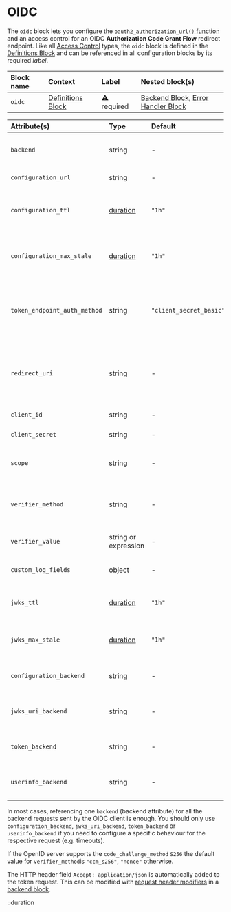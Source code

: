 # OIDC

The `oidc` block lets you configure the [`oauth2_authorization_url()` function](/configuration/functions) and an access
control for an OIDC **Authorization Code Grant Flow** redirect endpoint.
Like all [Access Control](#access-control) types, the `oidc` block is defined in the [Definitions Block](definitions) and can be referenced in all configuration blocks by its required _label_.

| Block name | Context                                 | Label            | Nested block(s)                                                              |
|:-----------|:----------------------------------------|:-----------------|:-----------------------------------------------------------------------------|
| `oidc`     | [Definitions Block](definitions) | &#9888; required | [Backend Block](backend), [Error Handler Block](error_handler) |


| Attribute(s)                 | Type                  | Default                 | Description                                                                    | Characteristic(s)                                                                                                                                                                                                                 | Example                                     |
|:-----------------------------|:----------------------|:------------------------|:-------------------------------------------------------------------------------|:----------------------------------------------------------------------------------------------------------------------------------------------------------------------------------------------------------------------------------|:--------------------------------------------|
| `backend`                    | string                | -                       | [Backend Block Reference](backend)                                      | &#9888; Do not disable the peer certificate validation with `disable_certificate_validation = true`!                                                                                                                              | -                                           |
| `configuration_url`          | string                | -                       | The OpenID configuration URL.                                                  | &#9888; required                                                                                                                                                                                                                  | -                                           |
| `configuration_ttl`          | [duration](#duration) | `"1h"`                  | The duration to cache the OpenID configuration located at `configuration_url`. | -                                                                                                                                                                                                                                 | `configuration_ttl = "1d"`                  |
| `configuration_max_stale`    | [duration](#duration) | `"1h"`                  | Duration a cached OpenID configuration stays valid after its TTL has passed.   | -                                                                                                                                                                                                                                 | `configuration_max_stale = "2h"`            |
| `token_endpoint_auth_method` | string                | `"client_secret_basic"` | Defines the method to authenticate the client at the token endpoint.           | If set to `"client_secret_post"`, the client credentials are transported in the request body. If set to `"client_secret_basic"`, the client credentials are transported via Basic Authentication.                                 | -                                           |
| `redirect_uri`               | string                | -                       | The Couper endpoint for receiving the authorization code.                      | &#9888; required. Relative URL references are resolved against the origin of the current request URL. The origin can be changed with the [`accept_forwarded_url`](settings) attribute if Couper is running behind a proxy. | -                                           |
| `client_id`                  | string                | -                       | The client identifier.                                                         | &#9888; required                                                                                                                                                                                                                  | -                                           |
| `client_secret`              | string                | -                       | The client password.                                                           | &#9888; required.                                                                                                                                                                                                                 | -                                           |
| `scope`                      | string                | -                       | A space separated list of requested scope values for the access token.         | `openid` is automatically added.                                                                                                                                                                                                  | `scope = "profile read"`                    |
| `verifier_method`            | string                | -                       | The method to verify the integrity of the authorization code flow              | available values: `"ccm_s256"` (`code_challenge` parameter with `code_challenge_method` `S256`), `"nonce"` (`nonce` parameter)                                                                                                    | `verifier_method = "nonce"`                 |
| `verifier_value`             | string or expression  | -                       | The value of the (unhashed) verifier.                                          | &#9888; required; e.g. using cookie value created with [`oauth2_verifier()` function](/configuration/functions)                                                                                                                                 | `verifier_value = request.cookies.verifier` |
| `custom_log_fields`          | object                | -                       | Defines log fields for [Custom Logging](/observation/logging#custom-logging).               | &#9888; Inherited by nested blocks.                                                                                                                                                                                               | -                                           |
| `jwks_ttl`                   | [duration](#duration) | `"1h"`                  | Time period the JWK set stays valid and may be cached.                         | -                                                                                                                                                                                                                                 | `jwks_ttl = "3h"`                           |
| `jwks_max_stale`             | [duration](#duration) | `"1h"`                  | Time period the cached JWK set stays valid after its TTL has passed.           | -                                                                                                                                                                                                                                 | `jwks_max_stale = "1h30m"`                  |
| `configuration_backend`      | string                | -                       | [Backend Block Reference](backend)                                      | &#9888; Do not disable the peer certificate validation with `disable_certificate_validation = true`!                                                                                                                              | -                                           |
| `jwks_uri_backend`           | string                | -                       | [Backend Block Reference](backend)                                      | &#9888; Do not disable the peer certificate validation with `disable_certificate_validation = true`!                                                                                                                              | -                                           |
| `token_backend`              | string                | -                       | [Backend Block Reference](backend)                                      | &#9888; Do not disable the peer certificate validation with `disable_certificate_validation = true`!                                                                                                                              | -                                           |
| `userinfo_backend`           | string                | -                       | [Backend Block Reference](backend)                                      | &#9888; Do not disable the peer certificate validation with `disable_certificate_validation = true`!                                                                                                                              | -                                           |


In most cases, referencing one `backend` (backend attribute) for all the backend requests sent by the OIDC client is enough.
You should only use `configuration_backend`, `jwks_uri_backend`, `token_backend` or `userinfo_backend` if you need to configure a specific behaviour for the respective request (e.g. timeouts).

If the OpenID server supports the `code_challenge_method` `S256` the default value for `verifier_method`is `"ccm_s256"`, `"nonce"` otherwise.

The HTTP header field `Accept: application/json` is automatically added to the token request. This can be modified with [request header modifiers](../modifiers#request-header) in a [backend block](backend).


::duration
